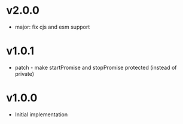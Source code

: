 # v2.0.0

- major: fix cjs and esm support

# v1.0.1

- patch - make startPromise and stopPromise protected (instead of private)

# v1.0.0

- Initial implementation
